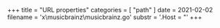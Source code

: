 +++
title = "URL properties"
categories = [ "path" ]
date = 2021-02-02
filename = 'x\musicbrainz\musicbrainz.go'
substr = '.Host = "'
+++
